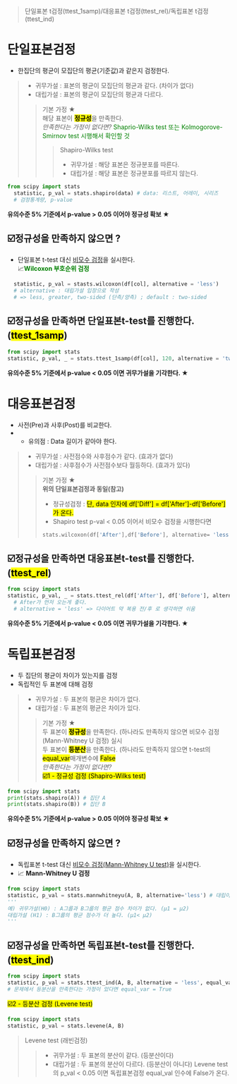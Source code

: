 > 단일표본 t검정(ttest_1samp)/대응표본 t검정(ttest_rel)/독립표본 t검정(ttest_ind)

단일표본검정 
===
* 한집단의 평균이 모집단의 평균(기준값)과 같은지 검정한다. 
> * 귀무가설 : 표본의 평균이 모집단의 평균과 같다. (차이가 없다)
> * 대립가설 : 표본의 평균이 모집단의 평균과 다르다.
> > 기본 가정 ★  
> > 해당 표본이 <mark>**정규성**</mark>을 만족한다.  
> > *만족한다는 가정이 없다면?*
> > <span style="color:green"> Shaprio-Wilks test 또는 Kolmogorove-Smirnov test 시행해서 확인할 것 </span>
> > > Shapiro-Wilks test
> > > * 귀무가설 : 해당 표본은 정규분포를 따른다.
> > > * 대립가설 : 해당 표본은 정규분포를 따르지 않는다. 

```python
from scipy import stats
  statistic, p_val = stats.shapiro(data) # data: 리스트, 어레이, 시리즈 
  # 검정통계량, p-value 
```
**유의수준 5% 기준에서 p-value > 0.05 이어야 정규성 확보 ★**

☑️정규성을 만족하지 않으면 ?  
---
* 단일표본 t-test 대신 <U>비모수 검정</U>을 실시한다.    
📈<span style="color:green">**Wilcoxon 부호순위 검정** </span>
```python from scipy import stasts 
  statistic, p_val = stasts.wilcoxon(df[col], alternative = 'less') 
  # alternative : 대립가설 입장으로 작성
  # => less, greater, two-sided (단측/양측) ; default : two-sided
```
☑️정규성을 만족하면 단일표본t-test를 진행한다. (<mark>ttest_1samp</mark>)
---
``` python
from scipy import stats 
statistic, p_val, _ = stats.ttest_1samp(df[col], 120, alternative = 'two-sided') # 120은 μ₀ 
```
**유의수준 5% 기준에서 p-value < 0.05 이면 귀무가설을 기각한다. ★**

대응표본검정 
===
* 사전(Pre)과 사후(Post)를 비교한다.
* * 유의점 : Data 길이가 같아야 한다. 
> * 귀무가설 : 사전점수와 사후점수가 같다. (효과가 없다)  
> * 대립가설 : 사후점수가 사전점수보다 월등하다. (효과가 있다)   
> > 기본 가정 ★  
> > **위의 단일표본검정과 동일(참고)**  
> > * 정규성검정 : <mark>단, data 인자에 df['Diff'] = df['After']-df['Before'] 가 온다.</mark>  
> > * Shapiro test p-val < 0.05 이어서 비모수 검정을 시행한다면  
> > ``` python
> > stats.wilcoxon(df['After'],df['Before'], alternative= 'less')
> > ```

☑️정규성을 만족하면 대응표본t-test를 진행한다. (<mark>ttest_rel</mark>)
---
```python
from scipy import stats 
statistic, p_val, _ = stats.ttest_rel(df['After'], df['Before'], alternative = 'less') 
  # After가 먼저 오는게 좋다. 
  # alternative = 'less' => 다이어트 약 복용 전/후 로 생각하면 쉬움
```
**유의수준 5% 기준에서 p-value < 0.05 이면 귀무가설을 기각한다. ★**


독립표본검정
===
* 두 집단의 평균이 차이가 있는지를 검정
* 독립적인 두 표본에 대해 검정
> * 귀무가설 : 두 표본의 평균은 차이가 없다.   
> * 대립가설 : 두 표본의 평균은 차이가 있다.  
> > 기본 가정 ★    
> > 두 표본이 <mark>**정규성**</mark>을 만족한다. (하나라도 만족하지 않으면 비모수 검정(Mann-Whitney U 검정) 실시  
> > 두 표본이 <mark>**등분산**</mark>을 만족한다. (하나라도 만족하지 않으면 t-test의 <mark>equal_var</mark>매개변수에 <mark>False</mark>  
> > *만족한다는 가정이 없다면?*    
<mark>☑️1 - 정규성 검정 (Shapiro-Wilks test)</mark>
```python
from scipy import stats
print(stats.shapiro(A)) # 집단 A
print(stats.shapiro(B)) # 집단 B 
```
**유의수준 5% 기준에서 p-value > 0.05 이어야 정규성 확보 ★**

☑️정규성을 만족하지 않으면 ?    
---
* 독립표본 t-test 대신 <U>비모수 검정(Mann-Whitney U test)</U>을 실시한다.
* 📈 **Mann-Whitney U 검정**
```python
from scipy import stats
statistic, p_val = stats.mannwhitneyu(A, B, alternative='less') # 대립이 A < B 일 때
'''
예) 귀무가설(H0) : A그룹과 B그룹의 평균 점수 차이가 없다. (μ1 = μ2)
대립가설 (H1) : B그룹의 평균 점수가 더 높다. (μ1< μ2) 
'''
```
☑️정규성을 만족하면 독립표본t-test를 진행한다. (<mark>ttest_ind</mark>) 
---
``` python
from scipy import stats 
statistic, p_val = stats.ttest_ind(A, B, alternative = 'less', equal_var = {True | False} )
# 문제에서 등분산을 만족한다는 가정이 았다면 equal_var = True  
```
<mark>☑️2 - 등분산 검정 (Levene test)</mark>
```python
from scipy import stats
statistic, p_val = stats.levene(A, B)
```
>  Levene test (래빈검정)
> > * 귀무가설 : 두 표본의 분산이 같다. (등분산이다)
> > * 대립가설 : 두 표본의 분산이 다르다. (등분산이 아니다)
Levene test의 p_val < 0.05 이면 독립표본검정 equal_val 인수에 False가 온다.






